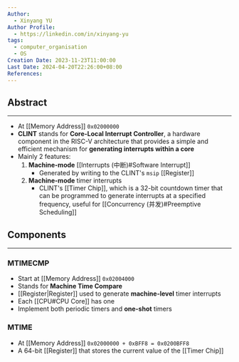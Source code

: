 ```yaml
---
Author:
  - Xinyang YU
Author Profile:
  - https://linkedin.com/in/xinyang-yu
tags:
  - computer_organisation
  - OS
Creation Date: 2023-11-23T11:00:00
Last Date: 2024-04-20T22:26:00+08:00
References: 
---
```

## Abstract
---
-  At [[Memory Address]] `0x02000000`
- **CLINT** stands for **Core-Local Interrupt Controller**,  a hardware component in the RISC-V architecture that provides a simple and efficient mechanism for **generating interrupts within a core**
- Mainly 2 features:
	1) **Machine-mode** [[Interrupts (中断)#Software Interrupt]]
		- Generated by writing to the CLINT's `msip` [[Register]]
	2) **Machine-mode** timer interrupts
		- CLINT's [[Timer Chip]], which is a 32-bit countdown timer that can be programmed to generate interrupts at a specified frequency, useful for [[Concurrency (并发)#Preemptive Scheduling]]

## Components
---
### MTIMECMP
- Start at [[Memory Address]] `0x02004000`
- Stands for **Machine Time Compare**
- [[Register|Register]] used to generate **machine-level** timer interrupts
- Each [[CPU#CPU Core]] has one
- Implement both periodic timers and **one-shot** timers
### MTIME
- At [[Memory Address]] `0x02000000 + 0xBFF8 = 0x0200BFF8`
- A 64-bit [[Register]] that stores the current value of the [[Timer Chip]]